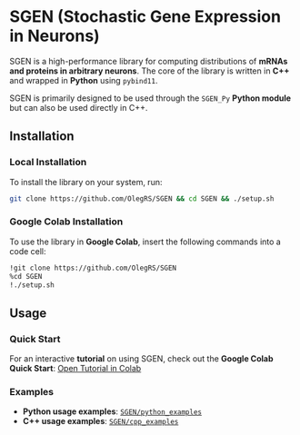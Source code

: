 # SGEN (Stochastic Gene Expression in Neurons)

SGEN is a high-performance library for computing distributions of **mRNAs and proteins in arbitrary neurons**. The core of the library is written in **C++** and wrapped in **Python** using `pybind11`. 

SGEN is primarily designed to be used through the `SGEN_Py` **Python module** but can also be used directly in C++.

## Installation

### Local Installation
To install the library on your system, run:
```bash
git clone https://github.com/OlegRS/SGEN && cd SGEN && ./setup.sh
```

### Google Colab Installation
To use the library in **Google Colab**, insert the following commands into a code cell:
```bash
!git clone https://github.com/OlegRS/SGEN
%cd SGEN
!./setup.sh
```

## Usage
### Quick Start
For an interactive **tutorial** on using SGEN, check out the **Google Colab Quick Start**:
[Open Tutorial in Colab](https://colab.research.google.com/drive/1MTaI-sJZjxmD___74ecXpNLfsrD2qbRW?usp=sharing)

### Examples
- **Python usage examples**: [`SGEN/python_examples`](https://github.com/OlegRS/SGEN/tree/main/python_examples)
- **C++ usage examples**: [`SGEN/cpp_examples`](https://github.com/OlegRS/SGEN/tree/main/cpp_examples)
